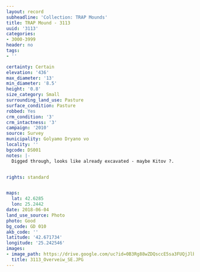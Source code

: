 ```yaml
---
layout: record
subheadline: 'Collection: TRAP Mounds'
title: TRAP Mound - 3113
uuid: '3113'
categories:
- 3000-3999
header: no
tags:
- ''

certainty: Certain
elevation: '436'
max_diameter: '13'
min_diameter: '8.5'
height: '0.8'
size_category: Small
surrounding_land_use: Pasture
surface_condition: Pasture
robbed: Yes
crm_condition: '3'
crm_intactness: '3'
campaign: '2010'
source: Survey
municipality: Golyamo Dryano vo
locality: ''
bgcode: DS001
notes: |-
  Digged through, looks like already excavated - maybe Kitov ?.


rights: standard


maps:
  lat: 42.6285
  lon: 25.2442
date: 2018-06-04
land_use_source: Photo
photo: Good
bg_code: GD 010
akb_code: ''
latitude: '42.671734'
longitude: '25.242546'
images:
- image_path: https://drive.google.com/uc?id=0B3Rg88wZDQsccE5sa3FUQjJlb1U
  title: 3113_Overveiw_SE.JPG
---
```

